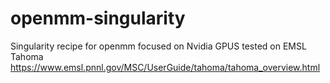# openmm-singularity
Singularity recipe for openmm focused on Nvidia GPUS tested on 
EMSL Tahoma https://www.emsl.pnnl.gov/MSC/UserGuide/tahoma/tahoma_overview.html
